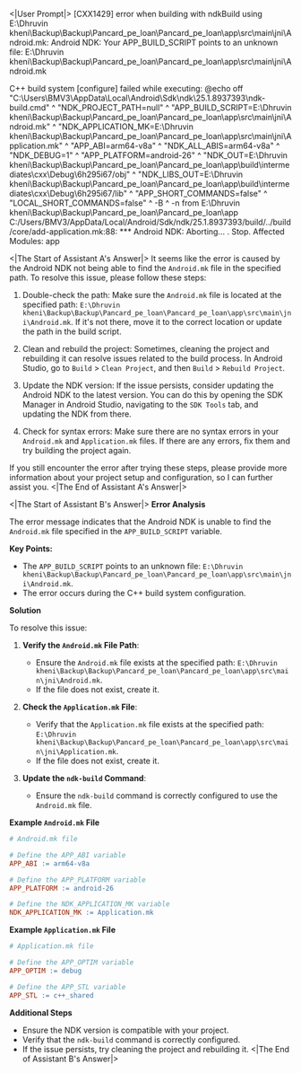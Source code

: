 <|User Prompt|>
[CXX1429] error when building with ndkBuild using E:\Dhruvin kheni\Backup\Backup\Pancard_pe_loan\Pancard_pe_loan\app\src\main\jni\Android.mk: Android NDK: Your APP_BUILD_SCRIPT points to an unknown file: E:\Dhruvin kheni\Backup\Backup\Pancard_pe_loan\Pancard_pe_loan\app\src\main\jni\Android.mk    

C++ build system [configure] failed while executing:
    @echo off
    "C:\\Users\\BMV3\\AppData\\Local\\Android\\Sdk\\ndk\\25.1.8937393\\ndk-build.cmd" ^
      "NDK_PROJECT_PATH=null" ^
      "APP_BUILD_SCRIPT=E:\\Dhruvin kheni\\Backup\\Backup\\Pancard_pe_loan\\Pancard_pe_loan\\app\\src\\main\\jni\\Android.mk" ^
      "NDK_APPLICATION_MK=E:\\Dhruvin kheni\\Backup\\Backup\\Pancard_pe_loan\\Pancard_pe_loan\\app\\src\\main\\jni\\Application.mk" ^
      "APP_ABI=arm64-v8a" ^
      "NDK_ALL_ABIS=arm64-v8a" ^
      "NDK_DEBUG=1" ^
      "APP_PLATFORM=android-26" ^
      "NDK_OUT=E:\\Dhruvin kheni\\Backup\\Backup\\Pancard_pe_loan\\Pancard_pe_loan\\app\\build\\intermediates\\cxx\\Debug\\6h295i67/obj" ^
      "NDK_LIBS_OUT=E:\\Dhruvin kheni\\Backup\\Backup\\Pancard_pe_loan\\Pancard_pe_loan\\app\\build\\intermediates\\cxx\\Debug\\6h295i67/lib" ^
      "APP_SHORT_COMMANDS=false" ^
      "LOCAL_SHORT_COMMANDS=false" ^
      -B ^
      -n
  from E:\Dhruvin kheni\Backup\Backup\Pancard_pe_loan\Pancard_pe_loan\app
C:/Users/BMV3/AppData/Local/Android/Sdk/ndk/25.1.8937393/build/../build/core/add-application.mk:88: *** Android NDK: Aborting...    .  Stop.
Affected Modules: app


<|The Start of Assistant A's Answer|>
It seems like the error is caused by the Android NDK not being able to find the `Android.mk` file in the specified path. To resolve this issue, please follow these steps:

1. Double-check the path: Make sure the `Android.mk` file is located at the specified path: `E:\Dhruvin kheni\Backup\Backup\Pancard_pe_loan\Pancard_pe_loan\app\src\main\jni\Android.mk`. If it's not there, move it to the correct location or update the path in the build script.

2. Clean and rebuild the project: Sometimes, cleaning the project and rebuilding it can resolve issues related to the build process. In Android Studio, go to `Build` > `Clean Project`, and then `Build` > `Rebuild Project`.

3. Update the NDK version: If the issue persists, consider updating the Android NDK to the latest version. You can do this by opening the SDK Manager in Android Studio, navigating to the `SDK Tools` tab, and updating the NDK from there.

4. Check for syntax errors: Make sure there are no syntax errors in your `Android.mk` and `Application.mk` files. If there are any errors, fix them and try building the project again.

If you still encounter the error after trying these steps, please provide more information about your project setup and configuration, so I can further assist you.
<|The End of Assistant A's Answer|>

<|The Start of Assistant B's Answer|>
**Error Analysis**

The error message indicates that the Android NDK is unable to find the `Android.mk` file specified in the `APP_BUILD_SCRIPT` variable.

**Key Points:**

- The `APP_BUILD_SCRIPT` points to an unknown file: `E:\Dhruvin kheni\Backup\Backup\Pancard_pe_loan\Pancard_pe_loan\app\src\main\jni\Android.mk`.
- The error occurs during the C++ build system configuration.

**Solution**

To resolve this issue:

1. **Verify the `Android.mk` File Path**:
   - Ensure the `Android.mk` file exists at the specified path: `E:\Dhruvin kheni\Backup\Backup\Pancard_pe_loan\Pancard_pe_loan\app\src\main\jni\Android.mk`.
   - If the file does not exist, create it.

2. **Check the `Application.mk` File**:
   - Verify that the `Application.mk` file exists at the specified path: `E:\Dhruvin kheni\Backup\Backup\Pancard_pe_loan\Pancard_pe_loan\app\src\main\jni\Application.mk`.
   - If the file does not exist, create it.

3. **Update the `ndk-build` Command**:
   - Ensure the `ndk-build` command is correctly configured to use the `Android.mk` file.

**Example `Android.mk` File**

```makefile
# Android.mk file

# Define the APP_ABI variable
APP_ABI := arm64-v8a

# Define the APP_PLATFORM variable
APP_PLATFORM := android-26

# Define the NDK_APPLICATION_MK variable
NDK_APPLICATION_MK := Application.mk
```

**Example `Application.mk` File**

```makefile
# Application.mk file

# Define the APP_OPTIM variable
APP_OPTIM := debug

# Define the APP_STL variable
APP_STL := c++_shared
```

**Additional Steps**

- Ensure the NDK version is compatible with your project.
- Verify that the `ndk-build` command is correctly configured.
- If the issue persists, try cleaning the project and rebuilding it.
<|The End of Assistant B's Answer|>